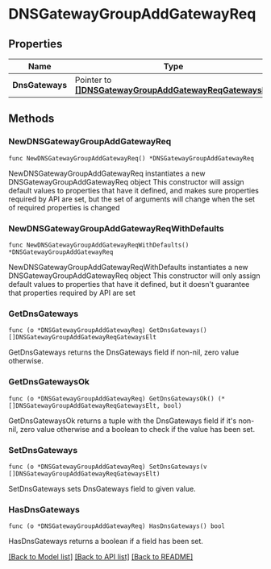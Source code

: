 # DNSGatewayGroupAddGatewayReq

## Properties

Name | Type | Description | Notes
------------ | ------------- | ------------- | -------------
**DnsGateways** | Pointer to [**[]DNSGatewayGroupAddGatewayReqGatewaysElt**](DNSGatewayGroupAddGatewayReqGatewaysElt.md) |  | [optional] 

## Methods

### NewDNSGatewayGroupAddGatewayReq

`func NewDNSGatewayGroupAddGatewayReq() *DNSGatewayGroupAddGatewayReq`

NewDNSGatewayGroupAddGatewayReq instantiates a new DNSGatewayGroupAddGatewayReq object
This constructor will assign default values to properties that have it defined,
and makes sure properties required by API are set, but the set of arguments
will change when the set of required properties is changed

### NewDNSGatewayGroupAddGatewayReqWithDefaults

`func NewDNSGatewayGroupAddGatewayReqWithDefaults() *DNSGatewayGroupAddGatewayReq`

NewDNSGatewayGroupAddGatewayReqWithDefaults instantiates a new DNSGatewayGroupAddGatewayReq object
This constructor will only assign default values to properties that have it defined,
but it doesn't guarantee that properties required by API are set

### GetDnsGateways

`func (o *DNSGatewayGroupAddGatewayReq) GetDnsGateways() []DNSGatewayGroupAddGatewayReqGatewaysElt`

GetDnsGateways returns the DnsGateways field if non-nil, zero value otherwise.

### GetDnsGatewaysOk

`func (o *DNSGatewayGroupAddGatewayReq) GetDnsGatewaysOk() (*[]DNSGatewayGroupAddGatewayReqGatewaysElt, bool)`

GetDnsGatewaysOk returns a tuple with the DnsGateways field if it's non-nil, zero value otherwise
and a boolean to check if the value has been set.

### SetDnsGateways

`func (o *DNSGatewayGroupAddGatewayReq) SetDnsGateways(v []DNSGatewayGroupAddGatewayReqGatewaysElt)`

SetDnsGateways sets DnsGateways field to given value.

### HasDnsGateways

`func (o *DNSGatewayGroupAddGatewayReq) HasDnsGateways() bool`

HasDnsGateways returns a boolean if a field has been set.


[[Back to Model list]](../README.md#documentation-for-models) [[Back to API list]](../README.md#documentation-for-api-endpoints) [[Back to README]](../README.md)


